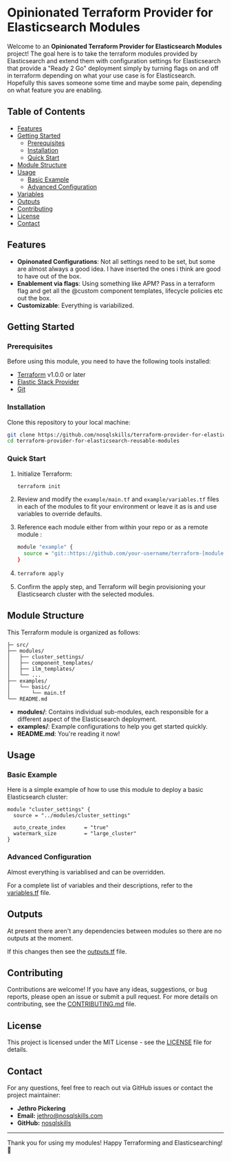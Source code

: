 # Opinionated Terraform Provider for Elasticsearch Modules

Welcome to an **Opinionated Terraform Provider for Elasticsearch Modules** project! The goal here is to take the terraform modules provided by Elasticsearch and extend them with configuration settings for Elasticsearch that provide a "Ready 2 Go" deployment simply by turning flags on and off in terraform depending on what your use case is for Elasticsearch. Hopefully this saves someone some time and maybe some pain, depending on what feature you are enabling.

## Table of Contents

- [Features](#features)
- [Getting Started](#getting-started)
  - [Prerequisites](#prerequisites)
  - [Installation](#installation)
  - [Quick Start](#quick-start)
- [Module Structure](#module-structure)
- [Usage](#usage)
  - [Basic Example](#basic-example)
  - [Advanced Configuration](#advanced-configuration)
- [Variables](#variables)
- [Outputs](#outputs)
- [Contributing](#contributing)
- [License](#license)
- [Contact](#contact)

## Features

- **Opinonated Configurations**: Not all settings need to be set, but some are almost always a good idea. I have inserted the ones i think are good to have out of the box.
- **Enablement via flags**: Using something like APM? Pass in a terraform flag and get all the @custom component templates, lifecycle policies etc out the box.
- **Customizable**: Everything is variabilized.

## Getting Started

### Prerequisites

Before using this module, you need to have the following tools installed:

- [Terraform](https://www.terraform.io/downloads.html) v1.0.0 or later
- [Elastic Stack Provider](https://registry.terraform.io/providers/elastic/elasticstack/latest/docs)
- [Git](https://git-scm.com/)

### Installation

Clone this repository to your local machine:

```bash
git clone https://github.com/nosqlskills/terraform-provider-for-elasticsearch-reusable-modules.git
cd terraform-provider-for-elasticsearch-reusable-modules
```

### Quick Start

1. Initialize Terraform:

    ```bash
    terraform init
    ```

2. Review and modify the `example/main.tf` and `example/variables.tf` files in each of the modules to fit your environment or leave it as is and use variables to override defaults.

3. Reference each module either from within your repo or as a remote module :

    ```bash
    module "example" {
      source = "git::https://github.com/your-username/terraform-[module-name].git"
    }
    ```
4. 
    ```bash
    terraform apply
    ```

5. Confirm the apply step, and Terraform will begin provisioning your Elasticsearch cluster with the selected modules.

## Module Structure

This Terraform module is organized as follows:

```
├─ src/
├── modules/
│   ├── cluster_settings/
│   ├── component_templates/
│   ├── ilm_templates/
│   └── ...
├── examples/
│   └── basic/
│       └── main.tf
└── README.md
```

- **modules/**: Contains individual sub-modules, each responsible for a different aspect of the Elasticsearch deployment.
- **examples/**: Example configurations to help you get started quickly.
- **README.md**: You're reading it now!

## Usage

### Basic Example

Here is a simple example of how to use this module to deploy a basic Elasticsearch cluster:

```hcl
module "cluster_settings" {
  source = "../modules/cluster_settings"

  auto_create_index      = "true"
  watermark_size         = "large_cluster"
}
```

### Advanced Configuration

Almost everything is variablised and can be overridden.

For a complete list of variables and their descriptions, refer to the [variables.tf](modules/.../variables.tf) file.

## Outputs

At present there aren't any dependencies between modules so there are no outputs at the moment.

If this changes then see the [outputs.tf](modules/.../outputs.tf) file.

## Contributing

Contributions are welcome! If you have any ideas, suggestions, or bug reports, please open an issue or submit a pull request. For more details on contributing, see the [CONTRIBUTING.md](CONTRIBUTING.md) file.

## License

This project is licensed under the MIT License - see the [LICENSE](LICENSE) file for details.

## Contact

For any questions, feel free to reach out via GitHub issues or contact the project maintainer:

- **Jethro Pickering**
- **Email:** jethro@nosqlskills.com
- **GitHub:** [nosqlskills](https://github.com/nosqlskills)

---

Thank you for using my modules! Happy Terraforming and Elasticsearching! 🎉
